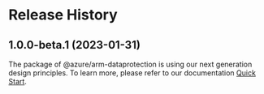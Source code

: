 # Release History
    
## 1.0.0-beta.1 (2023-01-31)

The package of @azure/arm-dataprotection is using our next generation design principles. To learn more, please refer to our documentation [Quick Start](https://aka.ms/js-track2-quickstart).
